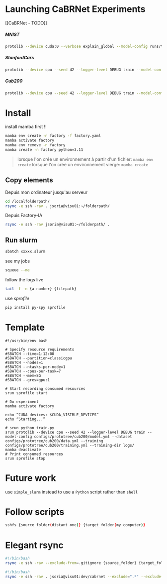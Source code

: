 # Launching CaBRNet Experiments
[[CaBRNet - TODO]]
##### MNIST
```bash
protolib --device cuda:0 --verbose explain_global --model-config runs/test_prototree_mnist/best/model.yml --model-state-dict runs/test_prototree_mnist/best/model_state.pth --output-dir runs/test_prototree_mnist/explanations --prototype-dir runs/test_prototree_mnist/prototypes/
```

##### StanfordCars
```bash
protolib --device cpu --seed 42 --logger-level DEBUG train --model-config configs/prototree/stanford_cars/model.yml --dataset configs/prototree/stanford_cars/data.yml --training configs/prototree/stanford_cars/training.yml --training-dir logs/
```

##### Cub200
```bash
protolib --device cpu --seed 42 --logger-level DEBUG train --model-config configs/prototree/cub200/model.yml --dataset configs/prototree/cub200/data.yml --training configs/prototree/cub200/training.yml --training-dir logs/
```


# Install

install mamba first !!
```bash
mamba env create -n factory -f factory.yaml
mamba activate factory
mamba env remove -n factory
mamba create -n factory python=3.11
```
> lorsque l'on crée un environnement à partir d'un fichier: `mamba env create`
> lorsque l'on crée un environnement vierge: `mamba create`

## Copy elements

Depuis mon ordinateur jusqu'au serveur
```bash
cd /localfolderpath/
rsync -e ssh -rav . jsoria@visu01:~/folderpath/
```

Depuis Factory-IA
```bash 
rsync -e ssh -rav jsoria@visu01:~/folderpath/ .
```

## Run slurm
```bash
sbatch xxxxx.slurm
```

see my jobs
```bash
squeue --me
```

follow the logs live
```bash
tail -f -n {a number} {filepath}
```

use _sprofile_
```bash
pip install py-spy sprofile
```

# Template

```shell
#!/usr/bin/env bash

# Specify resource requirements
#SBATCH --time=1:12:00
#SBATCH --partition=classicgpu
#SBATCH --nodes=1
#SBATCH --ntasks-per-node=1
#SBATCH --cpus-per-task=7
#SBATCH --mem=8G
#SBATCH --gres=gpu:1

# Start recording consumed resources 
srun sprofile start

# Do experiment
mamba activate factory

echo “CUDA devices: $CUDA_VISIBLE_DEVICES”
echo “Starting...”

# srun python train.py
srun protolib --device cpu --seed 42 --logger-level DEBUG train --model-config configs/prototree/cub200/model.yml --dataset configs/prototree/cub200/data.yml --training configs/prototree/cub200/training.yml --training-dir logs/
mamba deactivate
# Print consumed resources
srun sprofile stop

```


# Future work
use `simple_slurm` instead to use a  `Python`  script rather than `shell` 

# Follow scripts

```bash
sshfs {source_folder(distant one)} {target_folder(my computer)} 
```

# Elegant rsync

```bash
#!/bin/bash
rsync -e ssh -rav --exclude-from=.gitignore {source_folder} {target_folder}
```

```bash
#!/bin/bash
rsync -e ssh -rav . jsoria@visu01:dev/cabrnet --exclude=".*" --exclude-from=.gitignore
```